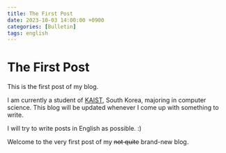 ```yaml
---
title: The First Post
date: 2023-10-03 14:00:00 +0900
categories: [Bulletin]
tags: english
---
```


# The First Post

This is the first post of my blog.

I am currently a student of [KAIST](https://en.wikipedia.org/wiki/KAIST), South Korea, majoring in computer science.
This blog will be updated whenever I come up with something to write.

I will try to write posts in English as possible. :)

Welcome to the very first post of my ~~not quite~~ brand-new blog.
